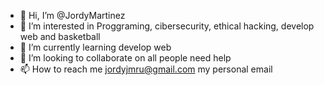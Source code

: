 - 👋 Hi, I’m @JordyMartinez
- 👀 I’m interested in Proggraming, cibersecurity, ethical hacking, develop web and basketball
- 🌱 I’m currently learning develop web
- 💞️ I’m looking to collaborate on all people need help
- 📫 How to reach me jordyjmru@gmail.com my personal email

<!---
NaoBio/NaoBio is a ✨ special ✨ repository because its `README.md` (this file) appears on your GitHub profile.
You can click the Preview link to take a look at your changes.
--->
